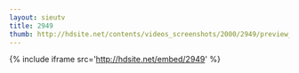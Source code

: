 ```yaml
---
layout: sieutv
title: 2949
thumb: http://hdsite.net/contents/videos_screenshots/2000/2949/preview_360p.mp4.jpg
---
```

{% include iframe src='http://hdsite.net/embed/2949' %}
 
